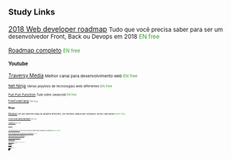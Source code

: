### Study Links

[2018 Web developer roadmap](https://codeburst.io/the-2018-web-developer-roadmap-826b1b806e8d)
<small>Tudo que  você precisa saber para ser um desenvolvedor Front, Back ou Devops em 2018
<span style="color: #329a26">EN free</span>

[Roadmap completo](https://github.com/kamranahmedse/developer-roadmap)
<small><span style="color: #329a26">EN free</span>


#### Youtube
[Traversy Media](https://www.youtube.com/user/TechGuyWeb) 
<small>Melhor canal para desenvolvimento web
<span style="color: #329a26">EN free</span>

[Net Ninja](https://www.youtube.com/channel/UCW5YeuERMmlnqo4oq8vwUpg)
<small>Várias playlists de tecnologias web diferentes
<span style="color: #329a26">EN free</span>

[Fun Fun Function](https://www.youtube.com/channel/UCO1cgjhGzsSYb1rsB4bFe4Q)
<small>Tudo sobre Javascript
<span style="color: #329a26">EN free</span>

[FreeCodeCamp](https://www.youtube.com/channel/UC8butISFwT-Wl7EV0hUK0BQ)
<small><span style="color: #329a26">EN free</span>


#### Blogs
[Medium](https://medium.com/topic/technology)
<small>Um dos melhores blogs de assuntos diferentes, com tutoriais, simples até complexos, teoria e discussões
<span style="color: #329a26">EN/PT free</span>


[FreeCodeCamp Medium](https://medium.freecodecamp.org/)
<small><span style="color: #329a26">EN free</span>

[Tableless](https://tableless.com.br/ )
<small><span style="color: #329a26">BR free</span>


#### Books
[You dont know JS](https://github.com/getify/You-Dont-Know-JS )
<small>Série de livros sobre as partes mais complexas de Javascript
<span style="color: #329a26">ebook EN free</span>

[Node, MongoDB and Angular web development](https://www.livrariacultura.com.br/p/ebooks/informatica-e-tecnologia/programacao/nodejs-mongodb-and-angular-web-development-111799939)
<small><span style="color: #ff5c57">EN paid</span>

[Node and Express web development](https://www.livrariacultura.com.br/p/ebooks/informatica-e-tecnologia/internet/web-development-with-node-and-express-83383650 )
<small><span style="color: #ff5c57">EN paid</span>

[Learning web apps development](https://www.livrariacultura.com.br/p/ebooks/informatica-e-tecnologia/programacao/learning-web-app-development-83815869)
<small><span style="color: #ff5c57">EN paid</span>

[O design do dia a dia](https://www.livrariacultura.com.br/p/livros/artes-e-fotografia/design/o-design-do-dia-a-dia-1796507)
<small><span style="color: #ff5c57">BR/EN paid</span>


#### Web Courses
[Coding the smart way](https://codingthesmartway.com/courses/)
<small>Cursos relacionados a desenvolvimento web
<span style="color: #329a26">EN free</span>


[Free code camp](https://www.freecodecamp.org/)
<small>Curso completo em we
<span style="color: #329a26">EN free</span>


#### Other Resources
[Google Codelabs](https://codelabs.developers.google.com/)
<small><span style="color: #329a26">EN free</span>

[Google web starter kit](https://tableless.com.br/google-web-starter-kit/)
<small><span style="color: #329a26">EN free</span>


#### Javascript
[MDN documentation](https://developer.mozilla.org/pt-BR/docs/Web/JavaScript)
<small>Desde tutoriais até explicações complexas
<span style="color: #329a26">BR/EN free</span>


[Fun Fun Function](https://www.youtube.com/channel/UCO1cgjhGzsSYb1rsB4bFe4Q)
<small>Conceitos mais complexos de Javascript
<span style="color: #329a26">EN free</span>

[Js the right way](http://jstherightway.org/)
<small>Javascript articles, tips and tricks
<span style="color: #329a26">EN free</span>


[ES6 Learnign github](https://github.com/ericdouglas/ES6-Learning)
<small>Lista de recursos sobre Javascript ES6
<span style="color: #329a26">EN free</span>

[Udemy - Understand Javasript](https://www.udemy.com/understand-javascript/)
<small>Entendendo conceitos avançados
<span style="color: #329a26">EN free</span>



#### Angular
[The complete guide to Angular 2](https://www.udemy.com/the-complete-guide-to-angular-2/?pmtag=FULLMUDEMAY&siteID=a1o1REVAqJg-t32ec1UUs87aVtVLEGK.AA&LSNPUBID=a1o1REVAqJg)
<small>Udemy Angular guide
<span style="color: #ff5c57">EN paid</span>

[Angular 2 and nodejs the practical guide](https://www.udemy.com/angular-2-and-nodejs-the-practical-guide/?pmtag=JULY10310)
<small>Mean stack Angular & Node.js
<span style="color: #ff5c57">EN paid</span>

[Mean primeira aplicação](https://www.udemy.com/mean-primeira-aplicacao-do-zero/)
<small>Mean stack Angular
<span style="color: #ff5c57">BR paid</span>


[The complete nodejs developer course 2](https://www.udemy.com/the-complete-nodejs-developer-course-2/?pmtag=FULLMUDEMAY&siteID=a1o1REVAqJg-R4wuwl2hmPtbdnu6BOxyhQ&LSNPUBID=a1o1REVAqJg)
<small>Node
<span style="color: #ff5c57">EN paid</span>

#### Webpack
[Webpack 2 the complete developers guide](https://www.udemy.com/webpack-2-the-complete-developers-guide/?siteID=a1o1REVAqJg-HNAA3grAbnixBYJWlHg_MA&LSNPUBID=a1o1REVAqJg)
<small>Complete Webpack guide
<span style="color: #ff5c57">EN paid</span>


#### SASS
[The sass way](http://thesassway.com/)
<small>Learn Sass projects/snippets
<span style="color: #329a26">EN free


[Compilar sass com gulp para iniciantes](https://devheroes.io/gulp-iniciantes-compilar-minificar-sass/)
<small>Compilar Sass com Gulp
<span style="color: #329a26">BR free</span>


#### Vue.js
[Conheça Vue.js](https://tableless.com.br/conheca-o-vue-js-um-framework-javascript-para-criacao-de-componentes-web-reativos/)
<small>Conhecendo Vue.js
<span style="color: #329a26">BR free</span>


[Vue.js Dev tool](https://chrome.google.com/webstore/detail/vuejs-devtools/nhdogjmejiglipccpnnnanhbledajbpd?hl=pt-BR)
<small>Extensão do Chrome para Vue.js
<span style="color: #329a26">free</span>

[Vue.js Brasil](http://www.vuejs-brasil.com.br/)
<small>Artigos sobre Vue.js
<span style="color: #329a26">BR free</span>
